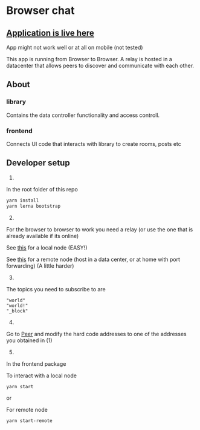 # Browser chat

## [Application is live here](https://dao-xyz.github.io/peerbit-examples/)

App might not work well or at all on mobile (not tested)

This app is running from Browser to Browser. A relay is hosted in a datacenter that allows peers to discover and communicate with each other.

## About

### library

Contains the data controller functionality and access controll. 


### frontend
Connects UI code that interacts with library to create rooms, posts etc


## Developer setup

1. 
In the root folder of this repo
```sh
yarn install
yarn lerna bootstrap
```

2. 

For the browser to browser to work you need a relay (or use the one that is already available if its online)

See [this](../../README.md) for a local node (EASY!)

See [this](https://github.com/dao-xyz/peerbit/tree/master/packages/server-node) for a remote node (host in a data center, or at home with port forwarding) (A little harder)

3. 
The topics you need to subscribe to are 

```
"world"
"world!"
"_block"
```

4. 
Go to [Peer](./frontend/src/Peer.tsx) and modify the hard code addresses to one of the addresses you obtained in (1)

5. 
In the frontend package

To interact with a local node
```sh
yarn start
```

or

For remote node
```sh
yarn start-remote
```

